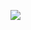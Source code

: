 [![](https://data.jsdelivr.com/v1/package/gh/zengzhixing/img600/badge)](https://www.jsdelivr.com/package/gh/zengzhixing/img600)
